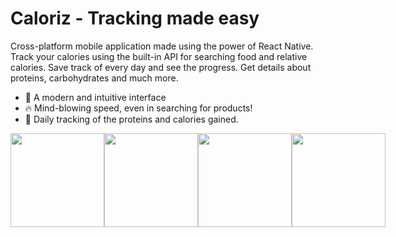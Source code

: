 # Caloriz - Tracking made easy
Cross-platform mobile application made using the power of React Native. Track your calories using the built-in API for searching food and relative calories. Save track of every day and see the progress. Get details about proteins, carbohydrates and much more.

- 🤩 A modern and intuitive interface
- 🔥 Mind-blowing speed, even in searching for products!
- 🧮 Daily tracking of the proteins and calories gained.

<div style="display: flex;">
<img src="https://user-images.githubusercontent.com/45267574/182028736-2a2e9d59-7cc7-46a6-8498-b30372708c23.jpeg" width="150">
<img src="https://user-images.githubusercontent.com/45267574/182028541-fbd97a70-12a2-4c20-b54d-487578cf7834.jpeg" width="150">
<img src="https://user-images.githubusercontent.com/45267574/182028555-305cec31-c61e-4053-ba0a-41a28d9062b9.jpeg" width="150">
<img src="https://user-images.githubusercontent.com/45267574/182028718-54a968ef-66a2-4d4c-8781-1f9e5fcc819e.jpeg" width="150">
</div>
